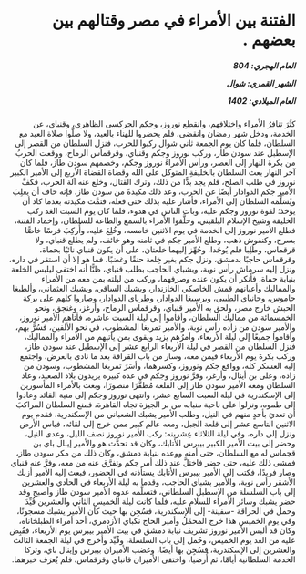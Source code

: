<h1 dir="rtl">الفتنة بين الأمراء في مصر وقتالهم بين بعضهم .</h1>

<h5 dir="rtl">العام الهجري:  804

الشهر القمري: شوال

العام الميلادي: 1402</h5>

<p dir="rtl">كثُرَ تنافرُ الأمراء واختلافهم، وانقطع نوروز، وجكم الجركسي الظاهري، وقنباي، عن الخدمة، ودخل شهر رمضان وانقضى، فلم يحضروا للهناء بالعيد، ولا صلَّوا صلاة العيد مع السلطان، فلما كان يوم الجمعة ثاني شوال ركبوا للحرب، فنزل السلطان من القصر إلى الإسطبل عند سودن طاز، وركب نوروز وجكم وقنباي، وقرقماس الرماح، ووقعت الحربُ من بكرة النهار إلى العصر، ورأس الأمراءَ نوروز وجكم، وخصمهم سودن طاز، فلما كان آخر النهار بعث السلطان بالخليفةِ المتوكل على الله وقضاة القضاة الأربع إلى الأمير الكبير نوروز في طلب الصلح، فلم يجد بدًّا من ذلك، وترك القتال، وخلع عنه آلة الحرب، فكفَّ الأمير جكم الدوادار أيضًا عن الحرب، وعد ذلك مكيدةً من سودن طاز، فإنه خاف أن يغلِبَ ويُسَلِّمَه السلطان إلى الأمراء، فأشار عليه بذلك حتى فعله، فتمَّت مكيدته بعدما كاد أن يؤخذ؛ لقوة نوروز وجكم عليه، وبات الناس في هدوء، فلما كان يوم السبت الغد ركب الخليفة وشيخ الإسلام البلقيني، وحلَّفوا الأمراء بالسمع والطاعة للسلطان، وإخماد الفتنة، فطلع الأمير نوروز إلى الخدمة في يوم الاثنين خامسه، وخُلِعَ عليه، وأُركِبَ فرسًا خاصًّا بسرج، وكنفوش ذهب، وطلع الأمير جكم في ثامنه وهو خائف، ولم يطلع قنباي، ولا قرقماس، وطُلِبا فلم يُوجَدا، وجُهِّز إليهما خلعتان، على أن يكون قنباي نائبًا بحماة، وقرقماس حاجبًا بدمشق، ونزل جكم بغير خِلعة حنقًا وغضبًا، فما هو إلا أن استقر في داره، ونزل إليه سرماش رأس نوبة، وبشباي الحاجب بطلب قنباي، ظنًّا أنه اختفى ليلبس الخلعة بنيابة حماة، فأنكر أن يكون عنده وصرفهما، وركب من ليلته بمن معه من الأمراء والمماليك وأعيانهم قمش الخاصكي الخازندار، ويشبك الساقي، ويشبك العثماني، وألطبغا جاموس، وجانباي الطيبي، وبرسبغا الدوادار، وطرباي الدوادار، وصاروا كلهم على بركة الحبش خارج مصر، ولحق به الأمير قنباي، وقرقماس الرماح، وأرغز، وغنجق، ونحو الخمسمائة من مماليك السلطان، وأقاموا إلى ليلة السبت عاشره، فأتاهم الأمير نوروز، والأمير سودن من زاده رأس نوبة، والأمير تمربغا المشطوب، في نحو الألفين، فسُرَّ بهم، وأقاموا جميعًا إلى ليلة الأربعاء، وأمرُهم يزيد ويقوى بمن يأتيهم من الأمراء والمماليك، فنزل السلطان من القصر في ليلة الأربعاء الرابع عشر إلى الإسطبل عند سودن طاز، وركب بكرةَ يوم الأربعاء فيمن معه، وسار من باب القرافة بعد ما نادى بالعرض، واجتمع إليه العسكر كله، وواقع جكم ونوروز، وكسرهما، وأسَرَ تمربغا المشطوب، وسودن من زاده، وعلى بن أينال، وأرغر، وفرَّ نوروز وجكم في عدة كبيرة يريدون بلاد الصعيد، وعاد السلطان ومعه الأمير سودن طاز إلى القلعة مُظفَّرًا منصورًا، وبعث بالأمراء المأسورين إلى الإسكندرية في ليلة السبت السابع عشر، وانتهى نوروز وجكم إلى منية القائد وعادوا إلى طموه، ونزلوا على ناحية منبابه من بر الجيزة تجاه القاهرة، فمنع السلطان المراكبَ أن تعديَ بأحدٍ منهم في النيل، وطلب الأمير يشبك الشعباني من الإسكندرية، فقدم يوم الاثنين التاسع عشر إلى قلعة الجبل، ومعه عالم كبير ممن خرج إلى لقائه، فباس الأرض ونزل إلى داره، وفي ليلة الثلاثاء عِشرينه: ركب الأمير نوروز نصف الليل، وعدى النيل، وحضر إلى بيت الأمير الكبير بيبرس الأتابك، وكان قد تحدَّث هو والأمير إينال باي بن قجماس له مع السلطان، حتى أمنه ووعده بنيابة دمشق، وكان ذلك من مكر سودن طاز، فمشى ذلك عليه، حتى حضر فاختلَّ عند ذلك أمر جكم وتفرَّق عنه من معه، وفرَّ عنه قنباي وصار فريدًا، فكتب إلى الأمير بيبرس الأتابك يستأذنه في الحضور، فبعث إليه الأمير أزبك الأشقر رأس نوبة، والأمير بشباي الحاجب، وقدما به ليلة الأربعاء في الحادي والعشرين إلى باب السلسلة من الإسطبل السلطاني، فتسلَّمه عدوه الأمير سودن طاز وأصبح وقد حضر يشبك وسائر الأمراء للسلام عليه، فلما كانت ليلة الخميس الثاني والعشرين قُيِّدَ وحمل في الحراقة -سفينة- إلى الإسكندرية، فسُجِن بها حيث كان الأمير يشبك مسجونًا، وفي يوم الخميس هذا خرج المحمَلُ وأمير الحاج نكباي الأزدمري، أحد أمراء الطبلخاناه، وكان قد ألبس الأمير نوروز تشريف نيابة دمشق في بيت الأمير بيبرس يوم الأربعاء، فقُبِض عليه من الغد يوم الخميس، وحُمل إلى باب السلسلة، وقُيِّد وأخرج في ليلة الجمعة الثالث والعشرين إلى الإسكندرية، فسُجِن بها أيضًا، وغضب الأميران بيبرس وإينال باي، وتركا الخدمة السلطانية أيامًا، ثم أُرضيا، واختفى الأميران قانباي وقرقماس، فلم يُعرَف خبرهما.</p></br>
